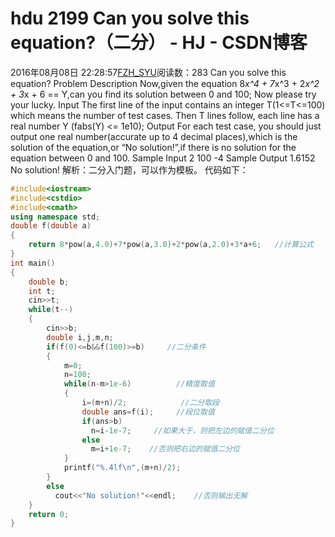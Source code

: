 # hdu  2199   Can you solve this equation?（二分） - HJ - CSDN博客
2016年08月08日 22:28:57[FZH_SYU](https://me.csdn.net/feizaoSYUACM)阅读数：283
Can you solve this equation?
Problem Description 
Now,given the equation 8*x^4 + 7*x^3 + 2*x^2 + 3*x + 6 == Y,can you find its solution between 0 and 100; 
Now please try your lucky.
Input 
The first line of the input contains an integer T(1<=T<=100) which means the number of test cases. Then T lines follow, each line has a real number Y (fabs(Y) <= 1e10);
Output 
For each test case, you should just output one real number(accurate up to 4 decimal places),which is the solution of the equation,or “No solution!”,if there is no solution for the equation between 0 and 100.
Sample Input 
2 
100 
-4
Sample Output 
1.6152 
No solution!
解析：二分入门题，可以作为模板。
代码如下：
```cpp
#include<iostream>
#include<cstdio>
#include<cmath>
using namespace std;
double f(double a)
{
    return 8*pow(a,4.0)+7*pow(a,3.0)+2*pow(a,2.0)+3*a+6;   //计算公式
}
int main()
{
    double b;
    int t;
    cin>>t;
    while(t--)
    {
        cin>>b;
        double i,j,m,n;
        if(f(0)<=b&&f(100)>=b)     //二分条件
        {
            m=0;
            n=100;
            while(n-m>1e-6)          //精度取值
            {
                i=(m+n)/2;            //二分取段
                double ans=f(i);     //段位取值
                if(ans>b) 
                  n=i-1e-7;     //如果大于，则把左边的赋值二分位
                else
                  m=i+1e-7;    //否则把右边的赋值二分位
            }
            printf("%.4lf\n",(m+n)/2);
        }
        else
          cout<<"No solution!"<<endl;    //否则输出无解
    }
    return 0;
}
```
